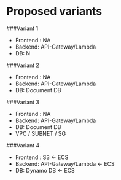 Proposed variants
=========================================

###Variant 1
- Frontend : NA
- Backend: API-Gateway/Lambda
- DB: N

###Variant 2
- Frontend : NA
- Backend: API-Gateway/Lambda
- DB: Document DB

###Variant 3
- Frontend : NA
- Backend: API-Gateway/Lambda
- DB: Document DB
- VPC / SUBNET / SG

###Variant 4
- Frontend : S3 <- ECS
- Backend: API-Gateway/Lambda <- ECS
- DB: Dynamo DB <- ECS

